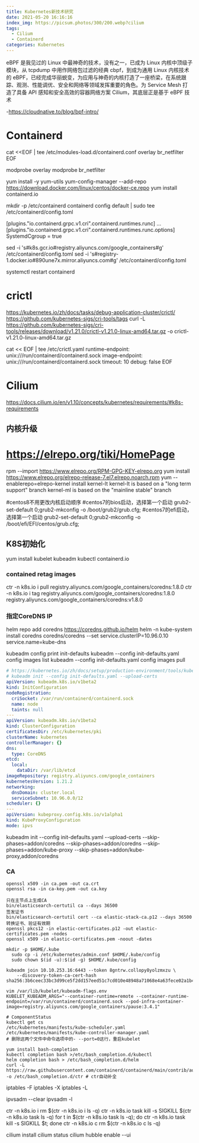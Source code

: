 ```yaml
---
title: Kubernetes新技术研究
date: 2021-05-20 16:16:16
index_img: https://picsum.photos/300/200.webp?cilium
tags:
  - Cilium
  - Containerd
categories: Kubernetes
---
```


eBPF 是我见过的 Linux 中最神奇的技术，没有之一，已成为 Linux 内核中顶级子模块，从 tcpdump 中用作网络包过滤的经典 cbpf，到成为通用 Linux 内核技术的 eBPF，已经完成华丽蜕变，为应用与神奇的内核打造了一座桥梁，在系统跟踪、观测、性能调优、安全和网络等领域发挥重要的角色。为 Service Mesh 打造了具备 API 感知和安全高效的容器网络方案 Cilium，其底层正是基于 eBPF 技术

-https://cloudnative.to/blog/bpf-intro/

<!-- more -->

# Containerd
cat <<EOF | tee /etc/modules-load.d/containerd.conf
overlay
br_netfilter
EOF

modprobe overlay
modprobe br_netfilter

yum install -y yum-utils
yum-config-manager --add-repo https://download.docker.com/linux/centos/docker-ce.repo
yum install containerd.io

mkdir -p /etc/containerd
containerd config default | sudo tee /etc/containerd/config.toml

[plugins."io.containerd.grpc.v1.cri".containerd.runtimes.runc]
  ...
  [plugins."io.containerd.grpc.v1.cri".containerd.runtimes.runc.options]
    SystemdCgroup = true

sed -i 's#k8s.gcr.io#registry.aliyuncs.com/google_containers#g' /etc/containerd/config.toml
sed -i 's#registry-1.docker.io#890une7x.mirror.aliyuncs.com#g' /etc/containerd/config.toml

systemctl restart containerd

# crictl 
https://kubernetes.io/zh/docs/tasks/debug-application-cluster/crictl/
https://github.com/kubernetes-sigs/cri-tools/tags
curl -L https://github.com/kubernetes-sigs/cri-tools/releases/download/v1.21.0/crictl-v1.21.0-linux-amd64.tar.gz -o crictl-v1.21.0-linux-amd64.tar.gz

cat << EOF | tee /etc/crictl.yaml
runtime-endpoint: unix:///run/containerd/containerd.sock
image-endpoint: unix:///run/containerd/containerd.sock
timeout: 10
debug: false
EOF

# Cilium
https://docs.cilium.io/en/v1.10/concepts/kubernetes/requirements/#k8s-requirements

## 内核升级
# https://elrepo.org/tiki/HomePage
rpm --import https://www.elrepo.org/RPM-GPG-KEY-elrepo.org
yum install https://www.elrepo.org/elrepo-release-7.el7.elrepo.noarch.rpm
yum --enablerepo=elrepo-kernel install kernel-lt
kernel-lt is based on a "long term support" branch
kernel-ml is based on the "mainline stable" branch

#centos8不用更改内核启动顺序
#centos7的bios启动，选择第一个启动
grub2-set-default 0;grub2-mkconfig -o /boot/grub2/grub.cfg;
#centos7的efi启动，选择第一个启动
grub2-set-default 0;grub2-mkconfig -o /boot/efi/EFI/centos/grub.cfg;

## K8S初始化
yum install kubelet kubeadm kubectl containerd.io

### contained retag images
ctr -n k8s.io i pull registry.aliyuncs.com/google_containers/coredns:1.8.0
ctr -n k8s.io i tag registry.aliyuncs.com/google_containers/coredns:1.8.0 registry.aliyuncs.com/google_containers/coredns:v1.8.0

### 指定CoreDNS IP
helm repo add coredns https://coredns.github.io/helm
helm -n kube-system install coredns coredns/coredns --set service.clusterIP=10.96.0.10 service.name=kube-dns

kubeadm config print init-defaults
kubeadm --config init-defaults.yaml config images list
kubeadm --config init-defaults.yaml config images pull
```yaml
# https://kubernetes.io/zh/docs/setup/production-environment/tools/kubeadm/control-plane-flags/
# kubeadm init --config init-defaults.yaml --upload-certs
apiVersion: kubeadm.k8s.io/v1beta2
kind: InitConfiguration
nodeRegistration:
  criSocket: /var/run/containerd/containerd.sock
  name: node
  taints: null
---
apiVersion: kubeadm.k8s.io/v1beta2
kind: ClusterConfiguration
certificatesDir: /etc/kubernetes/pki
clusterName: kubernetes
controllerManager: {}
dns:
  type: CoreDNS
etcd:
  local:
    dataDir: /var/lib/etcd
imageRepository: registry.aliyuncs.com/google_containers
kubernetesVersion: 1.21.2
networking:
  dnsDomain: cluster.local
  serviceSubnet: 10.96.0.0/12
scheduler: {}
---
apiVersion: kubeproxy.config.k8s.io/v1alpha1
kind: KubeProxyConfiguration
mode: ipvs
```

kubeadm init --config init-defaults.yaml --upload-certs --skip-phases=addon/coredns
--skip-phases=addon/coredns
--skip-phases=addon/kube-proxy
--skip-phases=addon/kube-proxy,addon/coredns

### CA
```shell
openssl x509 -in ca.pem -out ca.crt
openssl rsa -in ca-key.pem -out ca.key

只在主节点上生成CA
bin/elasticsearch-certutil ca --days 36500
签发证书
bin/elasticsearch-certutil cert --ca elastic-stack-ca.p12 --days 36500
转换证书、验证有效期
openssl pkcs12 -in elastic-certificates.p12 -out elastic-certificates.pem -nodes
openssl x509 -in elastic-certificates.pem -noout -dates

mkdir -p $HOME/.kube
  sudo cp -i /etc/kubernetes/admin.conf $HOME/.kube/config
  sudo chown $(id -u):$(id -g) $HOME/.kube/config

kubeadm join 10.10.253.16:6443 --token 8gntrw.collopy8yolzmxzu \
	--discovery-token-ca-cert-hash sha256:3b6ceec33bc3d99ce5f2dd157eed51c7cd010e48948a71068e4a63fece02a1b4

vim /var/lib/kubelet/kubeadm-flags.env
KUBELET_KUBEADM_ARGS="--container-runtime=remote --container-runtime-endpoint=/var/run/containerd/containerd.sock --pod-infra-container-image=registry.aliyuncs.com/google_containers/pause:3.4.1"

# ComponentStatus
kubectl get cs
/etc/kubernetes/manifests/kube-scheduler.yaml
/etc/kubernetes/manifests/kube-controller-manager.yaml
# 删除这两个文件中命令选项中的- --port=0这行，重启kubelet

yum install bash-completion
kubectl completion bash >/etc/bash_completion.d/kubectl
helm completion bash > /etc/bash_completion.d/helm
curl -L https://raw.githubusercontent.com/containerd/containerd/main/contrib/autocomplete/ctr -o /etc/bash_completion.d/ctr # ctr自动补全
```


iptables -F
iptables -X
iptables -L

ipvsadm --clear
ipvsadm -l

ctr -n k8s.io i rm $(ctr -n k8s.io i ls -q)
ctr -n k8s.io task kill -s SIGKILL $(ctr -n k8s.io task ls -q)
for t in $(ctr -n k8s.io task ls -q); do ctr -n k8s.io task kill -s SIGKILL $t; done
ctr -n k8s.io c rm $(ctr -n k8s.io c ls -q)


cilium install
cilium status
cilium hubble enable --ui
